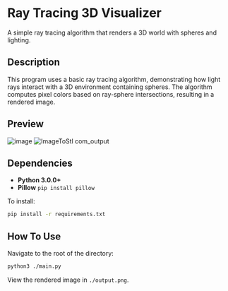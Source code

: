 # Ray Tracing 3D Visualizer

A simple ray tracing algorithm that renders a 3D world with spheres and lighting.

## Description
This program uses a basic ray tracing algorithm, demonstrating how light rays interact with a 3D environment containing spheres. The algorithm computes pixel colors based on ray-sphere intersections, resulting in a rendered image.

## Preview
![image](https://github.com/user-attachments/assets/2ef9852a-04cf-40e0-8267-c63725ad2a09)
![ImageToStl com_output](https://github.com/user-attachments/assets/c6f5bd09-805a-4dad-bbfa-f4a9dd8ec567)


## Dependencies
- **Python 3.0.0+**
- **Pillow** `pip install pillow`

To install:
```bash
pip install -r requirements.txt
```

## How To Use
Navigate to the root of the directory:

```bash
python3 ./main.py
```

View the rendered image in `./output.png`.
